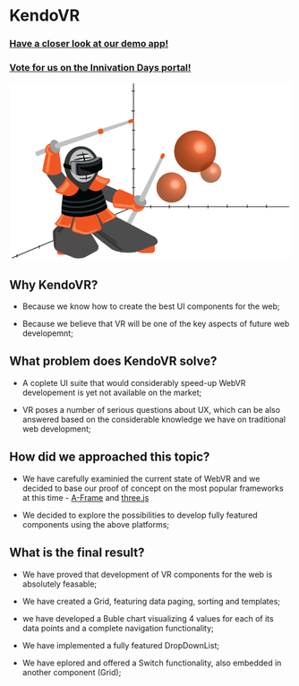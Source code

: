 # KendoVR

### [Have a closer look at our demo app!](https://kendovr.github.io/kendo-vr/app.html)

### [Vote for us on the Innivation Days portal!](https://innovationdays.progress.com/ideas/PID-I-21)

![alt KendoVR](https://github.com/KendoVR/kendo-vr/blob/master/design/KendoVR_1.png)

## Why KendoVR?

* Because we know how to create the best UI components for the web;

* Because we believe that VR will be one of the key aspects of future web developemnt;

## What problem does KendoVR solve?

* A coplete UI suite that would considerably speed-up WebVR developement is yet not available on the market;

* VR poses a number of serious questions about UX, which can be also answered based on the considerable knowledge we have on traditional web development;

## How did we approached this topic?

* We have carefully examinied the current state of WebVR and we decided to base our proof of concept on the most popular frameworks at this time - [A-Frame](https://aframe.io/) and [three.js](https://threejs.org/)

* We decided to explore the possibilities to develop fully featured components using the above platforms;

## What is the final result?

* We have proved that development of VR components for the web is absolutely feasable;

* We have created a Grid, featuring data paging, sorting and templates;

* we have developed a Buble chart visualizing 4 values for each of its data points and a complete navigation functionality;

* We have implemented a fully featured DropDownList;

* We have eplored and offered a Switch functionality, also embedded in another component (Grid);
